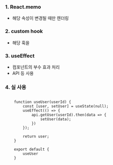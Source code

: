 ### 1. React.memo 
- 해당 속성이 변경될 때만 렌더링

### 2. custom hook
- 해당 훅을 

### 3. useEffect
- 컴포넌트의 부수 효과 처리
- API 등 사용

### 4. 실 사용
<pre><code>
    function useUser(userId) {
        const [user, setUser] = useState(null);
        useEffect(() => {
            api.getUser(userId).then(data => {
                setUser(data);
            })
        });

        return user;
    }

    export default {
        useUser
    }
</code></pre>